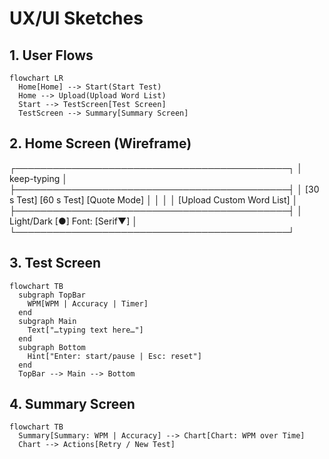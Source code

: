 # UX/UI Sketches

## 1. User Flows

```mermaid
flowchart LR
  Home[Home] --> Start(Start Test)
  Home --> Upload(Upload Word List)
  Start --> TestScreen[Test Screen]
  TestScreen --> Summary[Summary Screen]
```

## 2. Home Screen (Wireframe)

┌────────────────────────────────────────────┐
│ keep-typing                                │
├────────────────────────────────────────────┤
│ [30 s Test]  [60 s Test]  [Quote Mode]     │
│                                            │
│ [Upload Custom Word List]                  │
├────────────────────────────────────────────┤
│ Light/Dark [●]   Font: [Serif▼]            │
└────────────────────────────────────────────┘

## 3. Test Screen

```mermaid
flowchart TB
  subgraph TopBar
    WPM[WPM | Accuracy | Timer]
  end
  subgraph Main
    Text["…typing text here…"]
  end
  subgraph Bottom
    Hint["Enter: start/pause | Esc: reset"]
  end
  TopBar --> Main --> Bottom
```

## 4. Summary Screen

```mermaid
flowchart TB
  Summary[Summary: WPM | Accuracy] --> Chart[Chart: WPM over Time]
  Chart --> Actions[Retry / New Test]
```